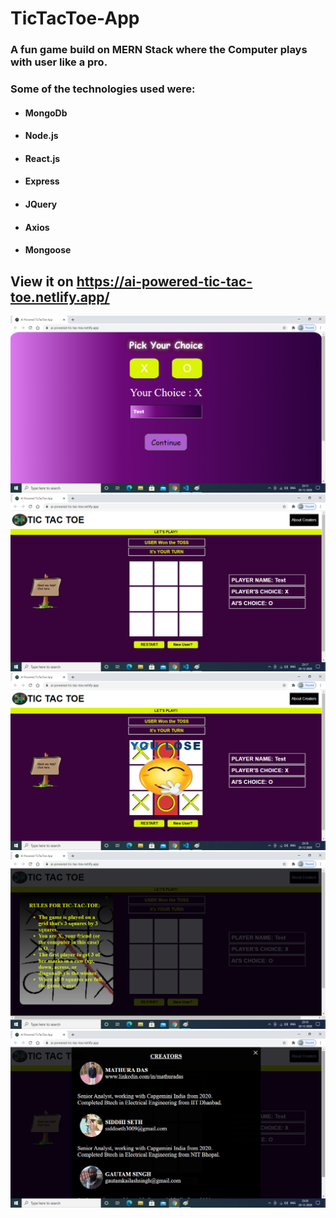 # TicTacToe-App

### A fun game build on MERN Stack where the Computer plays with user like a pro.
### Some of the technologies used were:
* #### MongoDb
* #### Node.js
* #### React.js
* #### Express
* #### JQuery
* #### Axios
* #### Mongoose

## View it on https://ai-powered-tic-tac-toe.netlify.app/

![](images/SignUp.png)
![](images/Game.png)
![](images/GameLose.png)
![](images/Rules.png)
![](images/creators.png)
